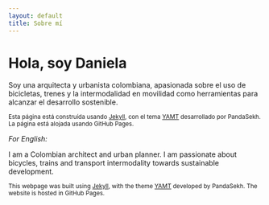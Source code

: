 ```yaml
---
layout: default
title: Sobre mí
---
```


# Hola, soy Daniela

Soy una arquitecta y urbanista colombiana, apasionada sobre el uso de bicicletas, trenes y la intermodalidad en movilidad como herramientas para alcanzar el desarrollo sostenible.

<sub>Esta página está construída usando <a href="https://jekyllrb.com/" target="_top">Jekyll</a>, con el tema <a href="https://github.com/PandaSekh/Jekyll-YAMT" target="_top">YAMT</a> desarrollado por PandaSekh. La página está alojada usando GitHub Pages.</sub>


*For English:*

I am a Colombian architect and urban planner. I am passionate about bicycles, trains and transport intermodality towards sustainable development.

<sub>This webpage was built using <a href="https://jekyllrb.com/" target="_top">Jekyll</a>, with the theme <a href="https://github.com/PandaSekh/Jekyll-YAMT" target="_top">YAMT</a> developed by PandaSekh. The website is hosted in GitHub Pages.</sub>
